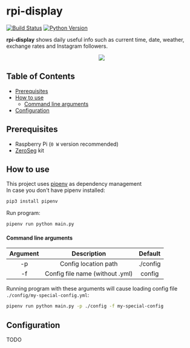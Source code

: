 # rpi-display 
[![Build Status](https://travis-ci.org/aklimko/rpi-display.svg?branch=master)](https://travis-ci.org/aklimko/rpi-display)
[![Python Version](https://img.shields.io/badge/python-3.5-blue.svg)](#rpi-display)

**rpi-display** shows daily useful info such as current time, date, weather, exchange rates and Instagram followers.
<p align="center">
  <img src="https://raw.githubusercontent.com/exusar/rpi-display/master/preview.gif"/>
</p>

## Table of Contents
* [Prerequisites](#Prerequisites)
* [How to use](#How-to-use)
    * [Command line arguments](#Command-line-arguments)
* [Configuration](#Configuration)

## Prerequisites
* Raspberry Pi (`0 W` version recommended)
* [ZeroSeg](https://thepihut.com/products/zeroseg) kit

## How to use
This project uses [pipenv](https://pipenv.readthedocs.io) as dependency management  
In case you don't have pipenv installed:
```bash
pip3 install pipenv
```

Run program:
```bash
pipenv run python main.py
```

#### Command line arguments
| Argument |           Description           |  Default |
|:--------:|:-------------------------------:|:--------:|
| -p       | Config location path            | ./config |
| -f       | Config file name (without .yml) | config   |


Running program with these arguments will cause loading config file `./config/my-special-config.yml`:
```bash
pipenv run python main.py -p ./config -f my-special-config
```

## Configuration
TODO
